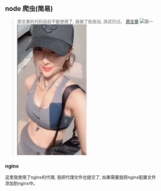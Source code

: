 ## node 爬虫(简易)
>  原文章的代码目前不能使用了, 我做了些改动, 测试已过。
[原文章]('https://zhuanlan.zhihu.com/p/24730075')
![第一](./img/2906707_56fe53d328e5b48786cd015e146bddd9_1572502114.gif)
![第二](img/2906831_6d63b146d01168034ef672028c504df5_1572547847.gif)

### nginx
这里我使用了nginx的代理, 我把代理文件也提交了, 如果需要就把nginx配置文件添加到nginx中。
